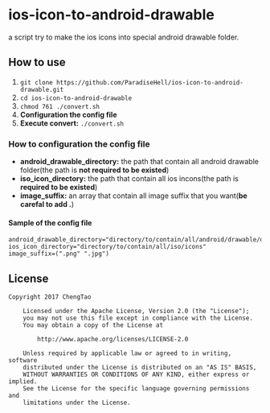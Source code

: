 # ios-icon-to-android-drawable

a script try to make the ios icons into special android drawable folder.

## How to use

1. `git clone https://github.com/ParadiseHell/ios-icon-to-android-drawable.git`
2. `cd ios-icon-to-android-drawable`
3. `chmod 761 ./convert.sh`
4. **Configuration the config file**
5. **Execute convert:** `./convert.sh`

### How to configuration the config file

- **android_drawable_directory:** the path that contain all android drawable folder(the path is **not required to be existed**)
- **iso_icon_directory:** the path that contain all ios incons(the path is **required to be existed**)
- **image_suffix:** an array that contain all image suffix that you want(**be carefal to add .**)

#### Sample of the config file

    android_drawable_directory="directory/to/contain/all/android/drawable/directory"
    ios_icon_directory="directory/to/contain/all/iso/icons"
    image_suffix=(".png" ".jpg")

## License

    Copyright 2017 ChengTao

		Licensed under the Apache License, Version 2.0 (the "License");
		you may not use this file except in compliance with the License.
		You may obtain a copy of the License at
		
			http://www.apache.org/licenses/LICENSE-2.0
		
		Unless required by applicable law or agreed to in writing, software
		distributed under the License is distributed on an "AS IS" BASIS,
		WITHOUT WARRANTIES OR CONDITIONS OF ANY KIND, either express or implied.
		See the License for the specific language governing permissions and
		limitations under the License.
